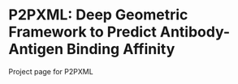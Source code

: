 # P2PXML: Deep Geometric Framework to Predict Antibody-Antigen Binding Affinity

Project page for P2PXML

